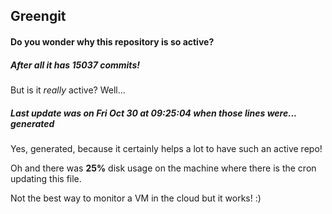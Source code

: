 ## Greengit

#### Do you wonder why this repository is so active?

##### After all it has 15037 commits!

But is it *really* active? Well...

##### Last update was on Fri Oct 30 at 09:25:04 when those lines were... generated

Yes, generated, because it certainly helps a lot to have such an active repo!

Oh and there was **25%** disk usage on the machine
where there is the cron updating this file.

Not the best way to monitor a VM in the cloud but it works! :)
